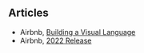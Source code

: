 ## Articles

- Airbnb, [Building a Visual Language](https://airbnb.design/building-a-visual-language/)
- Airbnb, [2022 Release](https://www.airbnb.co.uk/2022-summer)

